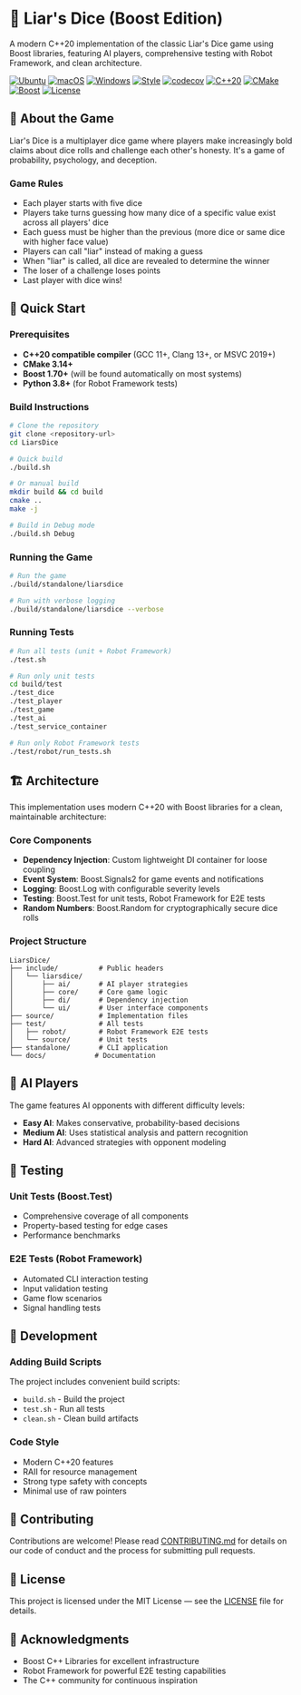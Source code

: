 # 🎲 Liar's Dice (Boost Edition)

A modern C++20 implementation of the classic Liar's Dice game using Boost libraries, featuring AI players, comprehensive testing with Robot Framework, and clean architecture.

[![Ubuntu](https://github.com/bplemons/LiarsDice/actions/workflows/ubuntu.yml/badge.svg)](https://github.com/bplemons/LiarsDice/actions/workflows/ubuntu.yml)
[![macOS](https://github.com/bplemons/LiarsDice/actions/workflows/macos.yml/badge.svg)](https://github.com/bplemons/LiarsDice/actions/workflows/macos.yml)
[![Windows](https://github.com/bplemons/LiarsDice/actions/workflows/windows.yml/badge.svg)](https://github.com/bplemons/LiarsDice/actions/workflows/windows.yml)
[![Style](https://github.com/bplemons/LiarsDice/actions/workflows/style.yml/badge.svg)](https://github.com/bplemons/LiarsDice/actions/workflows/style.yml)
[![codecov](https://codecov.io/gh/bplemons/LiarsDice/branch/main/graph/badge.svg)](https://codecov.io/gh/bplemons/LiarsDice)
[![C++20](https://img.shields.io/badge/C%2B%2B-20-blue.svg)](https://en.cppreference.com/w/cpp/20)
[![CMake](https://img.shields.io/badge/CMake-3.14+-green.svg)](https://cmake.org/)
[![Boost](https://img.shields.io/badge/Boost-1.70+-orange.svg)](https://www.boost.org/)
[![License](https://img.shields.io/badge/License-MIT-yellow.svg)](LICENSE)

## 📖 About the Game

Liar's Dice is a multiplayer dice game where players make increasingly bold claims about dice rolls and challenge each other's honesty. It's a game of probability, psychology, and deception.

### Game Rules

- Each player starts with five dice
- Players take turns guessing how many dice of a specific value exist across all players' dice
- Each guess must be higher than the previous (more dice or same dice with higher face value)
- Players can call "liar" instead of making a guess
- When "liar" is called, all dice are revealed to determine the winner
- The loser of a challenge loses points
- Last player with dice wins!

## 🚀 Quick Start

### Prerequisites

- **C++20 compatible compiler** (GCC 11+, Clang 13+, or MSVC 2019+)
- **CMake 3.14+**
- **Boost 1.70+** (will be found automatically on most systems)
- **Python 3.8+** (for Robot Framework tests)

### Build Instructions

```bash
# Clone the repository
git clone <repository-url>
cd LiarsDice

# Quick build
./build.sh

# Or manual build
mkdir build && cd build
cmake ..
make -j

# Build in Debug mode
./build.sh Debug
```

### Running the Game

```bash
# Run the game
./build/standalone/liarsdice

# Run with verbose logging
./build/standalone/liarsdice --verbose
```

### Running Tests

```bash
# Run all tests (unit + Robot Framework)
./test.sh

# Run only unit tests
cd build/test
./test_dice
./test_player
./test_game
./test_ai
./test_service_container

# Run only Robot Framework tests
./test/robot/run_tests.sh
```

## 🏗️ Architecture

This implementation uses modern C++20 with Boost libraries for a clean, maintainable architecture:

### Core Components

- **Dependency Injection**: Custom lightweight DI container for loose coupling
- **Event System**: Boost.Signals2 for game events and notifications
- **Logging**: Boost.Log with configurable severity levels
- **Testing**: Boost.Test for unit tests, Robot Framework for E2E tests
- **Random Numbers**: Boost.Random for cryptographically secure dice rolls

### Project Structure

```
LiarsDice/
├── include/          # Public headers
│   └── liarsdice/
│       ├── ai/       # AI player strategies
│       ├── core/     # Core game logic
│       ├── di/       # Dependency injection
│       └── ui/       # User interface components
├── source/           # Implementation files
├── test/             # All tests
│   ├── robot/        # Robot Framework E2E tests
│   └── source/       # Unit tests
├── standalone/       # CLI application
└── docs/            # Documentation
```

## 🤖 AI Players

The game features AI opponents with different difficulty levels:

- **Easy AI**: Makes conservative, probability-based decisions
- **Medium AI**: Uses statistical analysis and pattern recognition
- **Hard AI**: Advanced strategies with opponent modeling

## 🧪 Testing

### Unit Tests (Boost.Test)
- Comprehensive coverage of all components
- Property-based testing for edge cases
- Performance benchmarks

### E2E Tests (Robot Framework)
- Automated CLI interaction testing
- Input validation testing
- Game flow scenarios
- Signal handling tests

## 📝 Development

### Adding Build Scripts

The project includes convenient build scripts:

- `build.sh` - Build the project
- `test.sh` - Run all tests
- `clean.sh` - Clean build artifacts

### Code Style

- Modern C++20 features
- RAII for resource management
- Strong type safety with concepts
- Minimal use of raw pointers

## 🤝 Contributing

Contributions are welcome! Please read [CONTRIBUTING.md](CONTRIBUTING.md) for details on our code of conduct and the process for submitting pull requests.

## 📄 License

This project is licensed under the MIT License — see the [LICENSE](LICENSE) file for details.

## 🙏 Acknowledgments

- Boost C++ Libraries for excellent infrastructure
- Robot Framework for powerful E2E testing capabilities
- The C++ community for continuous inspiration